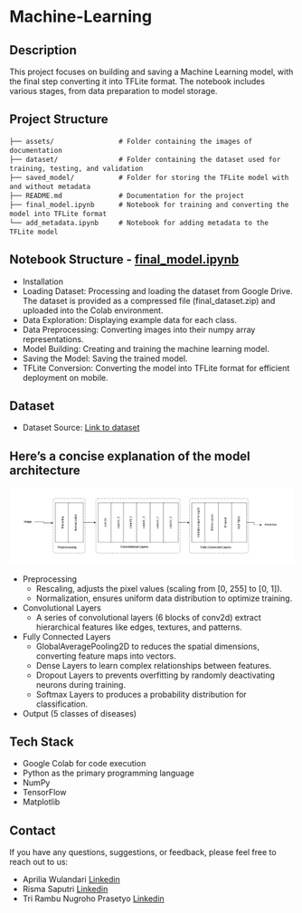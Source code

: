 # Machine-Learning

## Description
This project focuses on building and saving a Machine Learning model, with the final step converting it into TFLite format. The notebook includes various stages, from data preparation to model storage.

## Project Structure
```
├── assets/                # Folder containing the images of documentation
├── dataset/               # Folder containing the dataset used for training, testing, and validation
├── saved_model/           # Folder for storing the TFLite model with and without metadata
├── README.md              # Documentation for the project
├── final_model.ipynb      # Notebook for training and converting the model into TFLite format
└── add_metadata.ipynb     # Notebook for adding metadata to the TFLite model
```

## Notebook Structure - [final_model.ipynb](https://github.com/CiMon-Capstone-Project/Machine-Learning/blob/main/final_model.ipynb)
- Installation
- Loading Dataset: Processing and loading the dataset from Google Drive. The dataset is provided as a compressed file (final_dataset.zip) and uploaded into the Colab environment.
- Data Exploration: Displaying example data for each class.
- Data Preprocessing: Converting images into their numpy array representations.
- Model Building: Creating and training the machine learning model.
- Saving the Model: Saving the trained model.
- TFLite Conversion: Converting the model into TFLite format for efficient deployment on mobile.

## Dataset
- Dataset Source: [Link to dataset](https://github.com/CiMon-Capstone-Project/Machine-Learning/blob/main/dataset/link-to-dataset.txt)

## Here’s a concise explanation of the model architecture
![image](https://github.com/CiMon-Capstone-Project/Machine-Learning/blob/main/assets/ML_Implementation.drawio.png)
- Preprocessing
  - Rescaling, adjusts the pixel values (scaling from [0, 255] to [0, 1]).
  - Normalization, ensures uniform data distribution to optimize training.
- Convolutional Layers
  - A series of convolutional layers (6 blocks of conv2d) extract hierarchical features like edges, textures, and patterns.
- Fully Connected Layers
  - GlobalAveragePooling2D to reduces the spatial dimensions, converting feature maps into vectors.
  - Dense Layers to learn complex relationships between features.
  - Dropout Layers to prevents overfitting by randomly deactivating neurons during training.
  - Softmax Layers to produces a probability distribution for classification.
- Output (5 classes of diseases)

## Tech Stack
- Google Colab for code execution
- Python as the primary programming language
- NumPy
- TensorFlow
- Matplotlib

## Contact 
If you have any questions, suggestions, or feedback, please feel free to reach out to us:
* Aprilia Wulandari [Linkedin](https://www.linkedin.com/in/aprilia-wulandari-/)
* Risma Saputri [Linkedin](https://www.linkedin.com/in/rismasaputri/)
* Tri Rambu Nugroho Prasetyo [Linkedin](https://www.linkedin.com/in/tri-rambu-nugroho-prasetyo/)
